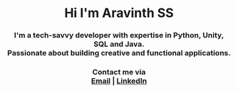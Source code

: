 <h1 align=center>Hi I'm Aravinth SS</h1>
<h3 align=center>I'm a tech-savvy developer with expertise in Python, Unity, SQL and Java. <br> Passionate about building creative and functional applications.</h3>

<!--
<h3>Currently Working on</h3>
<h4>
 - Developing Skills in Mobile Development Field<br><br>
 - Machine Learning Project<br><br>
 - Indie Games
</h4>
-->
<h3 align=center>Contact me via<br><a href="mailto:aravinthssivakumar@gmail.com">Email</a> | <a href="https://www.linkedin.com/in/aravinth-ss-155025257/">LinkedIn</a></h3>

<!--
Hi ✌️<br>
I'm Aravinth SS [@AravinthSS07](https://github.com/AravinthSS07)<br>
I'm a computer enthusiast<br>
I work on really weird projects and make pretty cool indie games<br>
Computer Languages: Python, Java, C#<br>
-->
<!---Links
- Email-ID: https://ar07.ml/mail
- Google Developer Profile(never used this thing tho): https://g.dev/AravinthSS07
--->

<!---
AravinthSS07/AravinthSS07 is a ✨ special ✨ repository because its `README.md` (this file) appears on your GitHub profile.
You can click the Preview link to take a look at your changes.
--->
